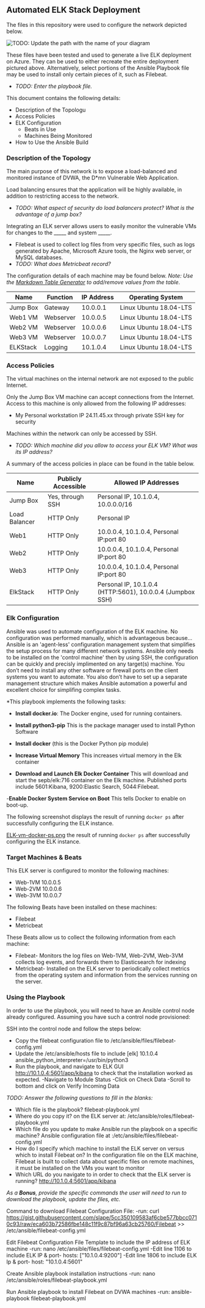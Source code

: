 ## Automated ELK Stack Deployment

The files in this repository were used to configure the network depicted below.

![TODO: Update the path with the name of your diagram](Images/diagram_filename.png)

These files have been tested and used to generate a live ELK deployment on Azure. They can be used to either recreate the entire deployment pictured above. Alternatively, select portions of the Ansible Playbook file may be used to install only certain pieces of it, such as Filebeat.

  - _TODO: Enter the playbook file._

This document contains the following details:
- Description of the Topologu
- Access Policies
- ELK Configuration
  - Beats in Use
  - Machines Being Monitored
- How to Use the Ansible Build


### Description of the Topology

The main purpose of this network is to expose a load-balanced and monitored instance of DVWA, the D*mn Vulnerable Web Application.

Load balancing ensures that the application will be highly available, in addition to restricting access to the network.
- _TODO: What aspect of security do load balancers protect? What is the advantage of a jump box?_

Integrating an ELK server allows users to easily monitor the vulnerable VMs for changes to the _____ and system _____.
- Filebeat is used to collect log files from very specific files, such as logs generated by Apache, Microsoft Azure tools, the Nginx web server, or MySQL databases.
- _TODO: What does Metricbeat record?_

The configuration details of each machine may be found below.
_Note: Use the [Markdown Table Generator](http://www.tablesgenerator.com/markdown_tables) to add/remove values from the table_.

| Name     | Function | IP Address |    Operating System     |
|----------|----------|------------|-------------------------|
| Jump Box | Gateway  | 10.0.0.1   | Linux Ubuntu 18.04-LTS  |
| Web1 VM  |Webserver | 10.0.0.5   | Linux Ubuntu 18.04-LTS  |
| Web2 VM  |Webserver | 10.0.0.6   | Linux Ubuntu 18.04-LTS  |
| Web3 VM  |Webserver | 10.0.0.7   | Linux Ubuntu 18.04-LTS  |
| ELKStack |Logging   | 10.1.0.4   | Linux Ubuntu 18.04-LTS  |

### Access Policies

The virtual machines on the internal network are not exposed to the public Internet. 

Only the Jump Box VM machine can accept connections from the Internet. Access to this machine is only allowed from the following IP addresses:
- My Personal workstation IP 24.11.45.xx through private SSH key for security

Machines within the network can only be accessed by SSH.
- _TODO: Which machine did you allow to access your ELK VM? What was its IP address?_

A summary of the access policies in place can be found in the table below.

| Name          | Publicly Accessible |    Allowed IP Addresses                                   |
|---------------|---------------------|-----------------------------------------------------------|
| Jump Box      | Yes, through SSH    | Personal IP, 10.1.0.4, 10.0.0.0/16                        |
| Load Balancer | HTTP Only           | Personal IP                                               |
| Web1          | HTTP Only           | 10.0.0.4, 10.1.0.4,  Personal IP:port 80                  |
| Web2          | HTTP Only           | 10.0.0.4, 10.1.0.4,  Personal IP:port 80                  |
| Web3          | HTTP Only           | 10.0.0.4, 10.1.0.4,  Personal IP:port 80                  |
| ElkStack      | HTTP Only           | Personal IP, 10.1.0.4 (HTTP:5601), 10.0.0.4 (Jumpbox SSH) |

### Elk Configuration

Ansible was used to automate configuration of the ELK machine. No configuration was performed manually, which is advantageous because...
Ansible is an 'agent-less' configuration management system that simplifies the setup process for many different network systems. Ansible only needs to be installed on the 'control machine' then by using SSH, the configuration can be quickly and precisly implimented on any target(s) machine. You don’t need to install any other software or firewall ports on the client systems you want to automate. You also don’t have to set up a separate management structure which makes Ansible automation a powerful and excellent choice for simplifing complex tasks.

*This playbook implements the following tasks:

- **Install docker.io**: The Docker engine, used for running containers.

- **Install python3-pip** This is the package manager used to install Python Software

- **Install docker** (this is the Docker Python pip module)

- **Increase Virtual Memory** This increases virtual memory in the Elk container

- **Download and Launch Elk Docker Container** This will download and start the sepb/elk:716 container on the Elk machine. Published ports include 5601:Kibana, 9200:Elastic Search, 5044:Filebeat.

-**Enable Docker System Service on Boot** This tells Docker to enable on boot-up.




The following screenshot displays the result of running `docker ps` after successfully configuring the ELK instance.

[ELK-vm-docker-ps.png](ELK-Stack-Project/ELK-vm-docker-ps.png) the result of running `docker ps` after successfully configuring the ELK instance.

### Target Machines & Beats
This ELK server is configured to monitor the following machines:
- Web-1VM 10.0.0.5 
- Web-2VM 10.0.0.6 
- Web-3VM 10.0.0.7

The following Beats have been installed on these machines:
- Filebeat
- Metricbeat

These Beats allow us to collect the following information from each machine:
- Filebeat- Monitors the log files on Web-1VM, Web-2VM, Web-3VM collects log events, and forwards them to Elasticsearch for indexing
- Metricbeat- Installed on the ELK server to periodically collect metrics from the operating system and information from the services running on the server.

### Using the Playbook
In order to use the playbook, you will need to have an Ansible control node already configured. Assuming you have such a control node provisioned: 

SSH into the control node and follow the steps below:
- Copy the filebeat configuration file to /etc/ansible/files/filebeat-config.yml 
- Update the /etc/ansible/hosts file to include [elk] 10.1.0.4 ansible_python_interpreter=/usr/bin/python3
- Run the playbook, and navigate to ELK GUI http://10.1.0.4:5601/app/kibana to check that the installation worked as expected. 
   -Navigate to Module Status
   -Click on Check Data
   -Scroll to bottom and click on Verify Incoming Data

_TODO: Answer the following questions to fill in the blanks:_
- Which file is the playbook? filebeat-playbook.yml 
- Where do you copy it? on the ELK server at: /etc/ansible/roles/filebeat-playbook.yml
- Which file do you update to make Ansible run the playbook on a specific machine? Ansible configuration file at :/etc/ansible/files/filebeat-config.yml 
- How do I specify which machine to install the ELK server on versus which to install Filebeat on? In the configuration file on the ELK machine, Filebeat is built to collect data about specific files on remote machines, it must be installed on the VMs you want to monitor   
- Which URL do you navigate to in order to check that the ELK server is running? http://10.1.0.4:5601/app/kibana

_As a **Bonus**, provide the specific commands the user will need to run to download the playbook, update the files, etc._

Command to download Filebeat Configuration File:
-run: curl https://gist.githubusercontent.com/slape/5cc350109583af6cbe577bbcc0710c93/raw/eca603b72586fbe148c11f9c87bf96a63cb25760/Filebeat >> /etc/ansible/filebeat-config.yml

Edit Filebeat Configuration File Template to include the IP address of ELK machine 
-run: nano /etc/ansible/files/filebeat-config.yml
   -Edit line 1106 to include ELK IP & port- hosts: ["10.1.0.4:9200"]
   -Edit line 1806 to include ELK Ip & port- host: "10.1.0.4:5601"

Create Ansible playbook installation instructions
-run: nano /etc/ansible/roles/filebeat-playbook.yml

Run Ansible playbook to install Filebeat on DVWA machines
-run: ansible-playbook filebeat-playbook.yml
